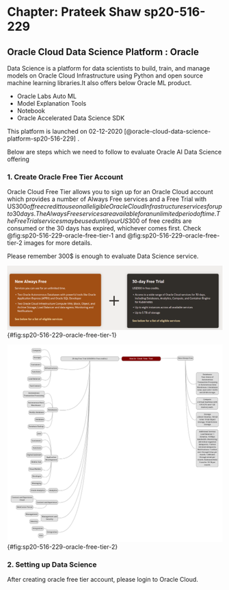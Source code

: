 # Chapter: Prateek Shaw sp20-516-229

## Oracle Cloud Data Science Platform : Oracle

Data Science is a platform for data scientists to build, train, and manage models on Oracle Cloud Infrastructure using Python and open source machine learning libraries.It also offers below Oracle ML product.

* Oracle Labs Auto ML
* Model Explanation Tools
* Notebook
* Oracle Accelerated Data Science SDK

This platform is launched on 02-12-2020 [@oracle-cloud-data-science-platform-sp20-516-229] .

Below are steps which we need to follow to evaluate Oracle AI Data Science offering

### 1. Create Oracle Free Tier Account 

Oracle Cloud Free Tier allows you to sign up for an Oracle Cloud account which provides a number of Always Free services and a Free Trial with US$300 of free credit to use on all eligible Oracle Cloud Infrastructure services for up to 30 days. The Always Free services are available for an unlimited period of time. The Free Trial services may be used until your US$300 of free credits are consumed or the 30 days has expired, whichever comes first. Check @fig:sp20-516-229-oracle-free-tier-1 and @fig:sp20-516-229-oracle-free-tier-2 images for more details.

Please remember 300$ is enough to evaluate Data Science service.

![Oracle Cloud Free Tier](images/1-oc-ft.png){#fig:sp20-516-229-oracle-free-tier-1}

![Mind](images/2-oc-ft.png){#fig:sp20-516-229-oracle-free-tier-2}

### 2. Setting up Data Science 

After creating oracle free tier account, please login to Oracle Cloud.


